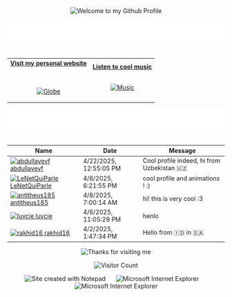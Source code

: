 <!-- "Hero" Header -->
<div align="center">
  <img src="https://github.com/BrunnerLivio/brunnerlivio/blob/master/images/welcome.png?raw=true" style="max-width: 100%;" alt="Welcome to my Github Profile" />
  <br />
  <br />
  <img height="50" alt="My Name is Livio and I like Node.js" src="images/personal_note.svg" />
  <br />
  <br />

</div>

<!-- Social -->
<table width="100%" align="center">
<tr>
<td align="center">
<a href="https://brunnerliv.io">
<strong>Visit my personal website </strong>
<br />
<br />
<br />

<p>

<img alt="Globe" height="80" src="images/globe.gif">
</a>
</p>

</td>


<td align="center">
<a href="https://www.youtube.com/watch?v=3YxaaGgTQYM&ab_channel=EvanescenceVEVO">
<strong>Listen to cool music</strong>
<br />
<br />


<p>
<img height="100" alt="Music" src="images/music.gif"> 
</a>
</p>

</td>
</tr>
</table>

<div align="center">
<a href="https://github.com/BrunnerLivio/brunnerlivio/issues/62#issuecomment-new"><img src="images/guestbook.svg"></a> 
</div>

<!-- Guestbook -->
| Name | Date | Message |
|---|---|---|
| <a href="https://github.com/abdullayevf"><img width="24" src="https://avatars.githubusercontent.com/u/91544300?s=24&u=c1c0ec8de1e64a2e0a5fb4825aa50dc613725b28&v=4" alt="abdullayevf" /> abdullayevf</a> |4/22/2025, 12:55:05 PM|Cool profile indeed, hi from Uzbekistan 🇺🇿|
| <a href="https://github.com/LeNetQuiParle"><img width="24" src="https://avatars.githubusercontent.com/u/177822582?s=24&u=7fe6d766ac23ba32b2cf71176f39fcc0247e8d47&v=4" alt="LeNetQuiParle" /> LeNetQuiParle</a> |4/8/2025, 6:21:55 PM|cool profile and animations ! :)|
| <a href="https://github.com/antitheus185"><img width="24" src="https://avatars.githubusercontent.com/u/113473346?s=24&u=e67f0f6f6d6c649ac1b3b6a5913e4e0c91a9bbb0&v=4" alt="antitheus185" /> antitheus185</a> |4/8/2025, 7:00:14 AM|hi! this is very cool :3|
| <a href="https://github.com/luvcie"><img width="24" src="https://avatars.githubusercontent.com/u/166442204?s=24&u=ef8b9519884de8b2183faa657f94dee6224aad03&v=4" alt="luvcie" /> luvcie</a> |4/6/2025, 11:05:29 PM|henlo|
| <a href="https://github.com/rakhid16"><img width="24" src="https://avatars.githubusercontent.com/u/22288931?s=24&u=df33f9db316c486dc67c39ea1d871c3753dfa390&v=4" alt="rakhid16" /> rakhid16</a> |4/2/2025, 1:47:34 PM|Hello from 🇮‍🇩 in 🇸‍🇦|
<!-- /Guestbook -->

<!-- Footer -->

<div align="center">

<img height="120" alt="Thanks for visiting me" width="100%" src="https://raw.githubusercontent.com/BrunnerLivio/brunnerlivio/master/images/marquee.svg" />
<br />

![Visitor Count](https://profile-counter.glitch.me/brunnerlivio/count.svg)


<img src="https://raw.githubusercontent.com/BrunnerLivio/brunnerlivio/master/images/notepad.gif" alt="Site created with Notepad" height="30" />
<!-- "margin-right: whatever;" -->
<span>&nbsp;&nbsp;&nbsp;&nbsp;</span>  
<img src="https://raw.githubusercontent.com/BrunnerLivio/brunnerlivio/master/images/ie_logo.gif" alt="Microsoft Internet Explorer" />
<span>&nbsp;&nbsp;&nbsp;&nbsp;</span>  
<img src="https://raw.githubusercontent.com/BrunnerLivio/brunnerlivio/master/images/noframes.gif" alt="Microsoft Internet Explorer" />

</div>
